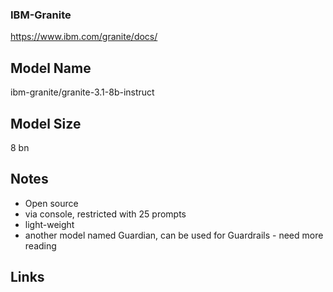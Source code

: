 ### IBM-Granite

https://www.ibm.com/granite/docs/

## Model Name 

ibm-granite/granite-3.1-8b-instruct

## Model Size

8 bn

## Notes

- Open source
- via console, restricted with 25 prompts
- light-weight
- another model named Guardian, can be used for Guardrails - need more reading

## Links

